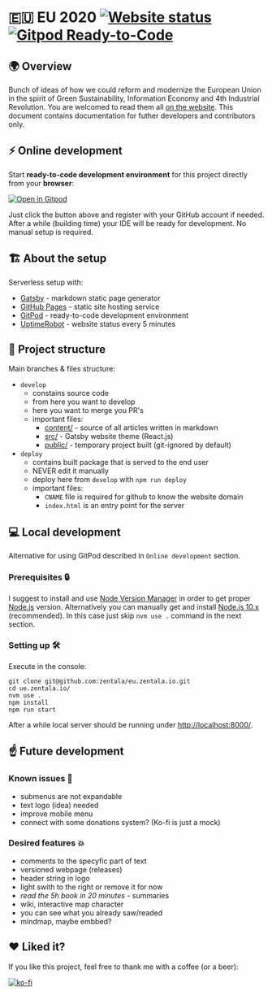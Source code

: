 

# 🇪🇺 EU 2020 [![Website status](https://img.shields.io/uptimerobot/status/m787025974-4e422831aded279b03c05d57)](https://stats.uptimerobot.com/rB392tAOkQ) [![Gitpod Ready-to-Code](https://img.shields.io/badge/Gitpod-ready--to--code-blue?logo=gitpod)](https://gitpod.io/#https://github.com/zentala/eu.zentala.io)
## 🌍 Overview
Bunch of ideas of how we could reform and modernize the European Union in the spirit of Green Sustainability, Information Economy and 4th Industrial Revolution. You are welcomed to read them all [on the website](https://ue.zentala.io/). This document contains documentation for futher developers and contributors only.

## ⚡️ Online development
Start __ready-to-code development environment__ for this project directly from your __browser__:

[![Open in Gitpod](https://gitpod.io/button/open-in-gitpod.svg)](https://gitpod.io/#https://github.com/...)

Just click the button above and register with your GitHub account if needed. After a while (building time) your IDE will be ready for development. No manual setup is required.

## 🏗  About the setup
Serverless setup with:
* [Gatsby](https://www.gatsbyjs.org) - markdown static page generator
* [GitHub Pages](https://pages.github.com/) - static site hosting service
* [GitPod](https://gitpod.com/) - ready-to-code development environment
* [UptimeRobot](https://uptimerobot.com/) - website status every 5 minutes

## 🌳 Project structure
Main branches & files structure:
* `develop`
  * constains source code
  * from here you want to develop
  * here you want to merge you PR's
  * important files:
    * [content/](content/) - source of all articles written in markdown
    * [src/](src/) - Gatsby website theme (React.js)
    * [public/](public/) - temporary project built (git-ignored by default)
* `deploy`
  * contains built package that is served to the end user
  * NEVER edit it manually
  * deploy here from `develop` with `npm run deploy`
  * important files:
    * `CNAME` file is required for github to know the website domain
    * `index.html` is an entry point for the server



## 💻 Local development
Alternative for using GitPod described in `Online development` section.

### Prerequisites 🔒
I suggest to install and use [Node Version Manager](https://github.com/nvm-sh/nvm) in order to get proper [Node.js](https://nodejs.org/en/) version. Alternatively you can manually get and install [Node.js 10.x](https://nodejs.org/en/download/) (recommended). In this case just skip `nvm use .` command in the next section.

### Setting up 🛠️
Execute in the console:
``` console
git clone git@github.com:zentala/eu.zentala.io.git
cd ue.zentala.io/
nvm use .
npm install
npm run start
```

After a while local server should be running under [http://localhost:8000/](http://localhost:8000/).

## ☝ Future development

### Known issues 💩
* submenus are not expandable
* text logo (idea) needed
* improve mobile menu
* connect with some donations system? (Ko-fi is just a mock)

### Desired features 💥
* comments to the specyfic part of text
* versioned webpage (releases)
* header string in logo
* light swith to the right or remove it for now
* _read the 5h book in 20 minutes_ - summaries
* wiki, interactive map character
* you can see what you already saw/readed
* mindmap, maybe embbed?

## ❤️ Liked it?
If you like this project, feel free to thank me with a coffee (or a beer):

[![ko-fi](https://www.ko-fi.com/img/githubbutton_sm.svg)](https://ko-fi.com/)
